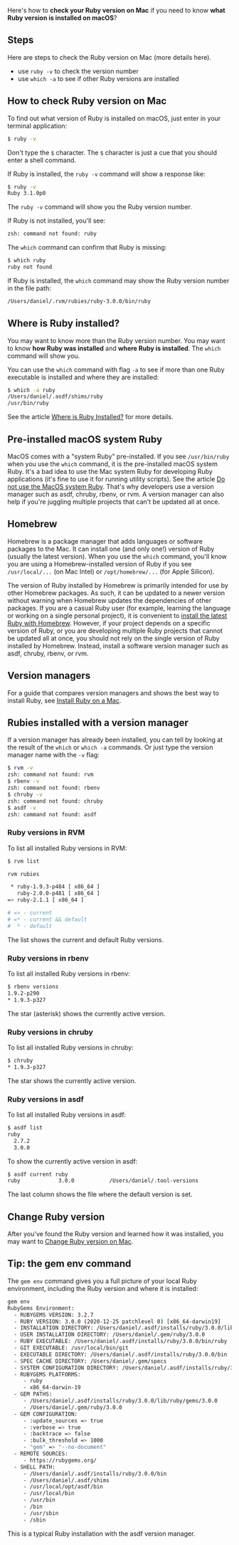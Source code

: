 Here's how to **check your Ruby version on Mac** if you need to know **what Ruby version is installed on macOS**?

## Steps

Here are steps to check the Ruby version on Mac (more details here).
- use `ruby -v` to check the version number
- use `which -a` to see if other Ruby versions are installed

## How to check Ruby version on Mac

To find out what version of Ruby is installed on macOS, just enter in your terminal application:

```bash
$ ruby -v
```

Don't type the `$` character. The `$` character is just a cue that you should enter a shell command.

If Ruby is installed, the `ruby -v` command will show a response like:

```bash
$ ruby -v
Ruby 3.1.0p0
```

The `ruby -v` command will show you the Ruby version number.

If Ruby is not installed, you'll see:

```bash
zsh: command not found: ruby
```

The `which` command can confirm that Ruby is missing:

```bash
$ which ruby
ruby not found
```

If Ruby is installed, the `which` command may show the Ruby version number in the file path:

```bash
/Users/daniel/.rvm/rubies/ruby-3.0.0/bin/ruby
```

## Where is Ruby installed?

You may want to know more than the Ruby version number. You may want to know **how Ruby was installed** and **where Ruby is installed**. The `which` command will show you.

You can use the `which` command with flag `-a` to see if more than one Ruby executable is installed and where they are installed:

```bash
$ which -a ruby
/Users/daniel/.asdf/shims/ruby
/usr/bin/ruby
```

See the article [Where is Ruby Installed?](/faq/where-is-ruby-installed/index.html) for more details.

## Pre-installed macOS system Ruby

MacOS comes with a "system Ruby" pre-installed. If you see `/usr/bin/ruby` when you use the `which` command, it is the pre-installed macOS system Ruby. It's a bad idea to use the Mac system Ruby for developing Ruby applications (it's fine to use it for running utility scripts). See the article [Do not use the MacOS system Ruby](/faq/do-not-use-mac-system-ruby/index.html). That's why developers use a version manager such as asdf, chruby, rbenv, or rvm. A version manager can also help if you're juggling multiple projects that can't be updated all at once.

## Homebrew

Homebrew is a package manager that adds languages or software packages to the Mac. It can install one (and only one!) version of Ruby (usually the latest version). When you use the `which` command, you'll know you are using a Homebrew-installed version of Ruby if you see `/usr/local/...` (on Mac Intel) or `/opt/homebrew/...` (for Apple Silicon).

The version of Ruby installed by Homebrew is primarily intended for use by other Homebrew packages. As such, it can be updated to a newer version without warning when Homebrew updates the dependencies of other packages. If you are a casual Ruby user (for example, learning the language or working on a single personal project), it is convenient to <a href="/ruby/13.html">install the latest Ruby with Homebrew</a>. However, if your project depends on a specific version of Ruby, or you are developing multiple Ruby projects that cannot be updated all at once, you should not rely on the single version of Ruby installed by Homebrew. Instead, install a software version manager such as asdf, chruby, rbenv, or rvm.

## Version managers

For a guide that compares version managers and shows the best way to install Ruby, see [Install Ruby on a Mac](https://mac.install.guide/ruby/index.html).

## Rubies installed with a version manager

If a version manager has already been installed, you can tell by looking at the result of the `which` or `which -a` commands. Or just type the version manager name with the `-v` flag:

```bash
$ rvm -v
zsh: command not found: rvm
$ rbenv -v
zsh: command not found: rbenv
$ chruby -v
zsh: command not found: chruby
$ asdf -v
zsh: command not found: asdf
```

### Ruby versions in RVM

To list all installed Ruby versions in RVM:

```bash
$ rvm list

rvm rubies

 * ruby-1.9.3-p484 [ x86_64 ]
   ruby-2.0.0-p481 [ x86_64 ]
=> ruby-2.1.1 [ x86_64 ]

# => - current
# =* - current && default
#  * - default
```

The list shows the current and default Ruby versions.

### Ruby versions in rbenv

To list all installed Ruby versions in rbenv:

```bash
$ rbenv versions
1.9.2-p290
* 1.9.3-p327
```

The star (asterisk) shows the currently active version.

### Ruby versions in chruby

To list all installed Ruby versions in chruby:

```bash
$ chruby
* 1.9.3-p327
```

The star shows the currently active version.

### Ruby versions in asdf

To list all installed Ruby versions in asdf:

```bash
$ asdf list
ruby
  2.7.2
  3.0.0
```

To show the currently active version in asdf:

```bash
$ asdf current ruby
ruby            3.0.0           /Users/daniel/.tool-versions
```

The last column shows the file where the default version is set.

## Change Ruby version

After you've found the Ruby version and learned how it was installed, you may want to [Change Ruby version on Mac](/faq/change-ruby-version/index.html).

## Tip: the gem env command

The `gem env` command gives you a full picture of your local Ruby environment, including the Ruby version and where it is installed:

```bash
gem env
RubyGems Environment:
  - RUBYGEMS VERSION: 3.2.7
  - RUBY VERSION: 3.0.0 (2020-12-25 patchlevel 0) [x86_64-darwin19]
  - INSTALLATION DIRECTORY: /Users/daniel/.asdf/installs/ruby/3.0.0/lib/ruby/gems/3.0.0
  - USER INSTALLATION DIRECTORY: /Users/daniel/.gem/ruby/3.0.0
  - RUBY EXECUTABLE: /Users/daniel/.asdf/installs/ruby/3.0.0/bin/ruby
  - GIT EXECUTABLE: /usr/local/bin/git
  - EXECUTABLE DIRECTORY: /Users/daniel/.asdf/installs/ruby/3.0.0/bin
  - SPEC CACHE DIRECTORY: /Users/daniel/.gem/specs
  - SYSTEM CONFIGURATION DIRECTORY: /Users/daniel/.asdf/installs/ruby/3.0.0/etc
  - RUBYGEMS PLATFORMS:
     - ruby
     - x86_64-darwin-19
  - GEM PATHS:
     - /Users/daniel/.asdf/installs/ruby/3.0.0/lib/ruby/gems/3.0.0
     - /Users/daniel/.gem/ruby/3.0.0
  - GEM CONFIGURATION:
     - :update_sources => true
     - :verbose => true
     - :backtrace => false
     - :bulk_threshold => 1000
     - "gem" => "--no-document"
  - REMOTE SOURCES:
     - https://rubygems.org/
  - SHELL PATH:
     - /Users/daniel/.asdf/installs/ruby/3.0.0/bin
     - /Users/daniel/.asdf/shims
     - /usr/local/opt/asdf/bin
     - /usr/local/bin
     - /usr/bin
     - /bin
     - /usr/sbin
     - /sbin
```

This is a typical Ruby installation with the asdf version manager.
